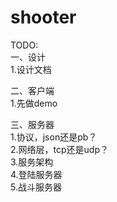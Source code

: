 # shooter

TODO:
<br>
一、设计
<br>
1.设计文档
<br>


二、客户端
<br>
1.先做demo
<br>


三、服务器
<br>
1.协议，json还是pb？
<br>
2.网络层，tcp还是udp？
<br>
3.服务架构
<br>
4.登陆服务器
<br>
5.战斗服务器
